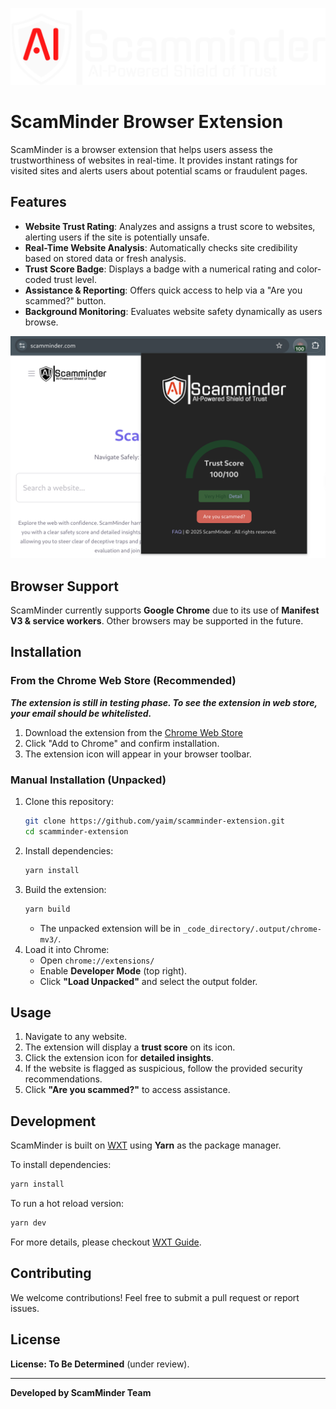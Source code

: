 ![ScamMinder Logo](./logo.svg)

# ScamMinder Browser Extension

ScamMinder is a browser extension that helps users assess the trustworthiness of websites in real-time. It provides instant ratings for visited sites and alerts users about potential scams or fraudulent pages.

## Features

- **Website Trust Rating**: Analyzes and assigns a trust score to websites, alerting users if the site is potentially unsafe.
- **Real-Time Website Analysis**: Automatically checks site credibility based on stored data or fresh analysis.
- **Trust Score Badge**: Displays a badge with a numerical rating and color-coded trust level.
- **Assistance & Reporting**: Offers quick access to help via a "Are you scammed?" button.
- **Background Monitoring**: Evaluates website safety dynamically as users browse.

![Extension Screenshot](./screenshot.png)

## Browser Support

ScamMinder currently supports **Google Chrome** due to its use of **Manifest V3 & service workers**. Other browsers may be supported in the future.

## Installation

### **From the Chrome Web Store (Recommended)**
**_The extension is still in testing phase. To see the extension in web store, your email should be whitelisted._**
1. Download the extension from the [Chrome Web Store](https://chromewebstore.google.com/detail/jnnbffmpanofhilgljfooicojfibopgp)
2. Click "Add to Chrome" and confirm installation.
3. The extension icon will appear in your browser toolbar.

### **Manual Installation (Unpacked)**
1. Clone this repository:
   ```bash
   git clone https://github.com/yaim/scamminder-extension.git
   cd scamminder-extension
   ```
2. Install dependencies:
   ```bash
   yarn install
   ```
3. Build the extension:
   ```bash
   yarn build
   ```
   - The unpacked extension will be in `_code_directory/.output/chrome-mv3/`.
4. Load it into Chrome:
   - Open `chrome://extensions/`
   - Enable **Developer Mode** (top right).
   - Click **"Load Unpacked"** and select the output folder.

## Usage

1. Navigate to any website.
2. The extension will display a **trust score** on its icon.
3. Click the extension icon for **detailed insights**.
4. If the website is flagged as suspicious, follow the provided security recommendations.
5. Click **"Are you scammed?"** to access assistance.

## Development

ScamMinder is built on [WXT](https://wxt.dev/) using **Yarn** as the package manager.

To install dependencies:
```bash
yarn install
```

To run a hot reload version:
```bash
yarn dev
```

For more details, please checkout [WXT Guide](https://wxt.dev/guide/introduction.html).

## Contributing

We welcome contributions! Feel free to submit a pull request or report issues.

## License

**License: To Be Determined** (under review).

---

**Developed by ScamMinder Team**

